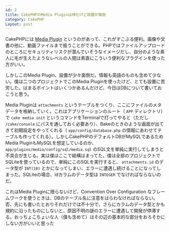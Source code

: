 ```yaml
---
id: 2
title: CakePHPのMedia Pluginは神だけど設置が面倒
category: CakePHP
Layout: post
---
```



CakePHPには [Media Plugin](http://github.com/davidpersson/media) というのがあって、これがすこぶる便利。画像や文書の他に、動画ファイルまで扱うことができる。PHPではファイルアップロードのところにセキュリティリスクが潜んでいそうなイメージだし、自分のような素人に毛が生えたようなレベルの人間は素直にこういう便利なプラグインを使った方がいい。

しかしこのMedia Plugin、設置が少々面倒だ。情報も英語のものも含めて少ない。僕は二つのプロジェクトでこのMedia Pluginを使ったけど、とても設置に苦労した。はまるポイントはいくつかあるんだけど、今日はDBについて書いておこうと思う。

Media Pluginは `attachments` というテーブルをつくり、ここにファイルのメタデータを格納していく。これはアプリケーションのルート（ `APP` ディレクトリ）で `cake media init` というコマンドをTerminalで打ってやると（ただし `/cake/console` にパスを通しておく必要あり）、Bakeのときのような画面が出てきて初期設定をやってくれる（ `app/config/database.php` の情報にあわせてテーブルも作ってくれる）。しかしCakePHPのデフォルトDBがMySQLであるためMedia PluginもMySQLを想定しているのか、 `app/plugins/media/config/sql/media.sql` のSQL文を単純に実行してしまうと不具合が生じる。実は僕はここで結構はまってた。僕は全部のプロジェクトでSQLiteを使っているので、単純にこのSQLを実行すると、 `attachments.id` のデータ型が `INT(10)` とかになってしまい、エラーに遭遇し続けることになってしまった。SQLiteの場合、idカラムのデータ型は `INTEGER` でなければならないのだ。

これはMedia Pluginに限らないけど、Convention Over Configuration なフレームワークを使うときは、DBのテーブル名に注意をはらわなければならない。否、先にも書いたとおりそれだけでは不十分で、さらにカラムのデータ型とかも規約に沿ったものにしないと、原因不明の謎のエラーに遭遇して開発が停滞する。おっちょこちょいな人（僕も含めて）はその辺の基本的な部分をおろそかにしない方がいいと思った
